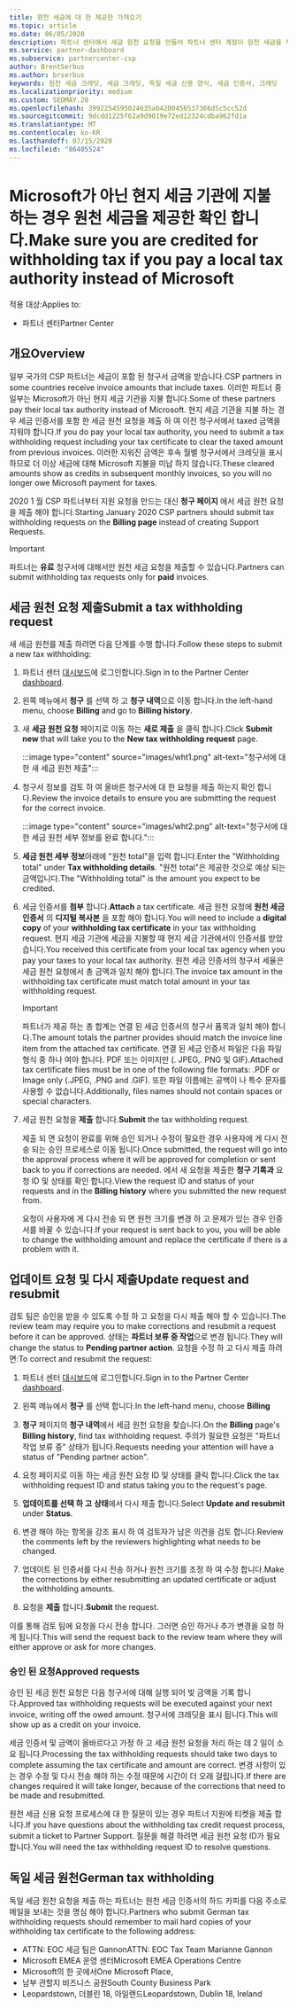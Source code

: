 ```yaml
---
title: 원천 세금에 대 한 제공한 가져오기
ms.topic: article
ms.date: 06/05/2020
description: 파트너 센터에서 세금 원천 요청을 만들어 파트너 센터 계정이 원천 세금을 제공한 하는지 확인 합니다.
ms.service: partner-dashboard
ms.subservice: partnercenter-csp
author: BrentSerbus
ms.author: brserbus
keywords: 원천 세금 크레딧, 세금 크레딧, 독일 세금 신용 양식, 세금 인증서, 크레딧
ms.localizationpriority: medium
ms.custom: SEOMAY.20
ms.openlocfilehash: 3992254595024635ab4200456537366d5c5cc52d
ms.sourcegitcommit: 9dcdd1225f62a9d9019e72ed12324cdba962fd1a
ms.translationtype: MT
ms.contentlocale: ko-KR
ms.lasthandoff: 07/15/2020
ms.locfileid: "86405524"
---
```

# <a name="make-sure-you-are-credited-for-withholding-tax-if-you-pay-a-local-tax-authority-instead-of-microsoft"></a><span data-ttu-id="fcb20-104">Microsoft가 아닌 현지 세금 기관에 지불 하는 경우 원천 세금을 제공한 확인 합니다.</span><span class="sxs-lookup"><span data-stu-id="fcb20-104">Make sure you are credited for withholding tax if you pay a local tax authority instead of Microsoft</span></span>

<span data-ttu-id="fcb20-105">적용 대상:</span><span class="sxs-lookup"><span data-stu-id="fcb20-105">Applies to:</span></span>

- <span data-ttu-id="fcb20-106">파트너 센터</span><span class="sxs-lookup"><span data-stu-id="fcb20-106">Partner Center</span></span>

## <a name="overview"></a><span data-ttu-id="fcb20-107">개요</span><span class="sxs-lookup"><span data-stu-id="fcb20-107">Overview</span></span>

<span data-ttu-id="fcb20-108">일부 국가의 CSP 파트너는 세금이 포함 된 청구서 금액을 받습니다.</span><span class="sxs-lookup"><span data-stu-id="fcb20-108">CSP partners in some countries receive invoice amounts that include taxes.</span></span> <span data-ttu-id="fcb20-109">이러한 파트너 중 일부는 Microsoft가 아닌 현지 세금 기관을 지불 합니다.</span><span class="sxs-lookup"><span data-stu-id="fcb20-109">Some of these partners pay their local tax authority instead of Microsoft.</span></span> <span data-ttu-id="fcb20-110">현지 세금 기관을 지불 하는 경우 세금 인증서를 포함 한 세금 원천 요청을 제출 하 여 이전 청구서에서 taxed 금액을 지워야 합니다.</span><span class="sxs-lookup"><span data-stu-id="fcb20-110">If you do pay your local tax authority, you need to submit a tax withholding request including your tax certificate to clear the taxed amount from previous invoices.</span></span> <span data-ttu-id="fcb20-111">이러한 지워진 금액은 후속 월별 청구서에서 크레딧을 표시 하므로 더 이상 세금에 대해 Microsoft 지불을 미납 하지 않습니다.</span><span class="sxs-lookup"><span data-stu-id="fcb20-111">These cleared amounts show as credits in subsequent monthly invoices, so you will no longer owe Microsoft payment for taxes.</span></span>

<span data-ttu-id="fcb20-112">2020 1 월 CSP 파트너부터 지원 요청을 만드는 대신 **청구 페이지** 에서 세금 원천 요청을 제출 해야 합니다.</span><span class="sxs-lookup"><span data-stu-id="fcb20-112">Starting January 2020 CSP partners should submit tax withholding requests on the **Billing page** instead of creating Support Requests.</span></span>

> [!IMPORTANT]
> <span data-ttu-id="fcb20-113">파트너는 **유료** 청구서에 대해서만 원천 세금 요청을 제출할 수 있습니다.</span><span class="sxs-lookup"><span data-stu-id="fcb20-113">Partners can submit withholding tax requests only for **paid** invoices.</span></span>

## <a name="submit-a-tax-withholding-request"></a><span data-ttu-id="fcb20-114">세금 원천 요청 제출</span><span class="sxs-lookup"><span data-stu-id="fcb20-114">Submit a tax withholding request</span></span>

<span data-ttu-id="fcb20-115">새 세금 원천를 제출 하려면 다음 단계를 수행 합니다.</span><span class="sxs-lookup"><span data-stu-id="fcb20-115">Follow these steps to submit a new tax withholding:</span></span>

1. <span data-ttu-id="fcb20-116">파트너 센터 [대시보드](https://partner.microsoft.com/dashboard/home)에 로그인합니다.</span><span class="sxs-lookup"><span data-stu-id="fcb20-116">Sign in to the Partner Center [dashboard](https://partner.microsoft.com/dashboard/home).</span></span>

2. <span data-ttu-id="fcb20-117">왼쪽 메뉴에서 **청구** 를 선택 하 고 **청구 내역**으로 이동 합니다.</span><span class="sxs-lookup"><span data-stu-id="fcb20-117">In the left-hand menu, choose **Billing** and go to **Billing history**.</span></span>

3. <span data-ttu-id="fcb20-118">새 **세금 원천 요청** 페이지로 이동 하는 **새로 제출** 을 클릭 합니다.</span><span class="sxs-lookup"><span data-stu-id="fcb20-118">Click **Submit new** that will take you to the **New tax withholding request** page.</span></span>

   :::image type="content" source="images/wht1.png" alt-text="청구서에 대 한 새 세금 원천 제출":::

4. <span data-ttu-id="fcb20-120">청구서 정보를 검토 하 여 올바른 청구서에 대 한 요청을 제출 하는지 확인 합니다.</span><span class="sxs-lookup"><span data-stu-id="fcb20-120">Review the invoice details to ensure you are submitting the request for the correct invoice.</span></span>

   :::image type="content" source="images/wht2.png" alt-text="청구서에 대 한 세금 원천 세부 정보를 완료 합니다.":::

5. <span data-ttu-id="fcb20-122">**세금 원천 세부 정보**아래에 "원천 total"을 입력 합니다.</span><span class="sxs-lookup"><span data-stu-id="fcb20-122">Enter the "Withholding total" under **Tax withholding details**.</span></span> <span data-ttu-id="fcb20-123">"원천 total"은 제공한 것으로 예상 되는 금액입니다.</span><span class="sxs-lookup"><span data-stu-id="fcb20-123">The "Withholding total" is the amount you expect to be credited.</span></span>

6. <span data-ttu-id="fcb20-124">세금 인증서를 **첨부** 합니다.</span><span class="sxs-lookup"><span data-stu-id="fcb20-124">**Attach** a tax certificate.</span></span> <span data-ttu-id="fcb20-125">세금 원천 요청에 **원천 세금 인증서** 의 **디지털 복사본** 을 포함 해야 합니다.</span><span class="sxs-lookup"><span data-stu-id="fcb20-125">You will need to include a **digital copy** of your **withholding tax certificate** in your tax withholding request.</span></span> <span data-ttu-id="fcb20-126">현지 세금 기관에 세금을 지불할 때 현지 세금 기관에서이 인증서를 받았습니다.</span><span class="sxs-lookup"><span data-stu-id="fcb20-126">You received this certificate from your local tax agency when you pay your taxes to your local tax authority.</span></span> <span data-ttu-id="fcb20-127">원천 세금 인증서의 청구서 세율은 세금 원천 요청에서 총 금액과 일치 해야 합니다.</span><span class="sxs-lookup"><span data-stu-id="fcb20-127">The invoice tax amount in the withholding tax certificate must match total amount in your tax withholding request.</span></span>

   > [!IMPORTANT]
   > <span data-ttu-id="fcb20-128">파트너가 제공 하는 총 합계는 연결 된 세금 인증서의 청구서 품목과 일치 해야 합니다.</span><span class="sxs-lookup"><span data-stu-id="fcb20-128">The amount totals the partner provides should match the invoice line item from the attached tax certificate.</span></span> <span data-ttu-id="fcb20-129">연결 된 세금 인증서 파일은 다음 파일 형식 중 하나 여야 합니다. PDF 또는 이미지만 (. JPEG,. PNG 및 GIF).</span><span class="sxs-lookup"><span data-stu-id="fcb20-129">Attached tax certificate files must be in one of the following file formats: .PDF or Image only (.JPEG, .PNG and .GIF).</span></span> <span data-ttu-id="fcb20-130">또한 파일 이름에는 공백이 나 특수 문자를 사용할 수 없습니다.</span><span class="sxs-lookup"><span data-stu-id="fcb20-130">Additionally, files names should not contain spaces or special characters.</span></span>

7. <span data-ttu-id="fcb20-131">세금 원천 요청을 **제출** 합니다.</span><span class="sxs-lookup"><span data-stu-id="fcb20-131">**Submit** the tax withholding request.</span></span>

   <span data-ttu-id="fcb20-132">제출 되 면 요청이 완료를 위해 승인 되거나 수정이 필요한 경우 사용자에 게 다시 전송 되는 승인 프로세스로 이동 됩니다.</span><span class="sxs-lookup"><span data-stu-id="fcb20-132">Once submitted, the request will go into the approval process where it will be approved for completion or sent back to you if corrections are needed.</span></span> <span data-ttu-id="fcb20-133">에서 새 요청을 제출한 **청구 기록과** 요청 ID 및 상태를 확인 합니다.</span><span class="sxs-lookup"><span data-stu-id="fcb20-133">View the request ID and status of your requests and  in the **Billing history** where you submitted the new request from.</span></span>

   <span data-ttu-id="fcb20-134">요청이 사용자에 게 다시 전송 되 면 원천 크기를 변경 하 고 문제가 있는 경우 인증서를 바꿀 수 있습니다.</span><span class="sxs-lookup"><span data-stu-id="fcb20-134">If your request is sent back to you, you will be able to change the withholding amount and replace the certificate if there is a problem with it.</span></span>

## <a name="update-request-and-resubmit"></a><span data-ttu-id="fcb20-135">업데이트 요청 및 다시 제출</span><span class="sxs-lookup"><span data-stu-id="fcb20-135">Update request and resubmit</span></span>

<span data-ttu-id="fcb20-136">검토 팀은 승인을 받을 수 있도록 수정 하 고 요청을 다시 제출 해야 할 수 있습니다.</span><span class="sxs-lookup"><span data-stu-id="fcb20-136">The review team may require you to make corrections and resubmit a request before it can be approved.</span></span> <span data-ttu-id="fcb20-137">상태는 **파트너 보류 중 작업**으로 변경 됩니다.</span><span class="sxs-lookup"><span data-stu-id="fcb20-137">They will change the status to **Pending partner action**.</span></span> <span data-ttu-id="fcb20-138">요청을 수정 하 고 다시 제출 하려면:</span><span class="sxs-lookup"><span data-stu-id="fcb20-138">To correct and resubmit the request:</span></span>

1. <span data-ttu-id="fcb20-139">파트너 센터 [대시보드](https://partner.microsoft.com/dashboard/home)에 로그인합니다.</span><span class="sxs-lookup"><span data-stu-id="fcb20-139">Sign in to the Partner Center [dashboard](https://partner.microsoft.com/dashboard/home).</span></span>

2. <span data-ttu-id="fcb20-140">왼쪽 메뉴에서 **청구** 를 선택 합니다.</span><span class="sxs-lookup"><span data-stu-id="fcb20-140">In the left-hand menu, choose **Billing**</span></span>

3. <span data-ttu-id="fcb20-141">**청구** 페이지의 **청구 내역**에서 세금 원천 요청을 찾습니다.</span><span class="sxs-lookup"><span data-stu-id="fcb20-141">On the **Billing** page's **Billing history**, find tax withholding request.</span></span> <span data-ttu-id="fcb20-142">주의가 필요한 요청은 "파트너 작업 보류 중" 상태가 됩니다.</span><span class="sxs-lookup"><span data-stu-id="fcb20-142">Requests needing your attention will have a status of "Pending partner action".</span></span>

4. <span data-ttu-id="fcb20-143">요청 페이지로 이동 하는 세금 원천 요청 ID 및 상태를 클릭 합니다.</span><span class="sxs-lookup"><span data-stu-id="fcb20-143">Click the tax withholding request ID and status taking you to the request's page.</span></span>

5. <span data-ttu-id="fcb20-144">**업데이트를 선택 하 고** **상태**에서 다시 제출 합니다.</span><span class="sxs-lookup"><span data-stu-id="fcb20-144">Select **Update and resubmit** under **Status**.</span></span>

6. <span data-ttu-id="fcb20-145">변경 해야 하는 항목을 강조 표시 하 여 검토자가 남은 의견을 검토 합니다.</span><span class="sxs-lookup"><span data-stu-id="fcb20-145">Review the comments left by the reviewers highlighting what needs to be changed.</span></span>

7. <span data-ttu-id="fcb20-146">업데이트 된 인증서를 다시 전송 하거나 원천 크기를 조정 하 여 수정 합니다.</span><span class="sxs-lookup"><span data-stu-id="fcb20-146">Make the corrections by either resubmitting an updated certificate or adjust the withholding amounts.</span></span>

8. <span data-ttu-id="fcb20-147">요청을 **제출** 합니다.</span><span class="sxs-lookup"><span data-stu-id="fcb20-147">**Submit** the request.</span></span>

<span data-ttu-id="fcb20-148">이를 통해 검토 팀에 요청을 다시 전송 합니다. 그러면 승인 하거나 추가 변경을 요청 하 게 됩니다.</span><span class="sxs-lookup"><span data-stu-id="fcb20-148">This will send the request back to the review team where they will either approve or ask for more changes.</span></span>

### <a name="approved-requests"></a><span data-ttu-id="fcb20-149">승인 된 요청</span><span class="sxs-lookup"><span data-stu-id="fcb20-149">Approved requests</span></span>

<span data-ttu-id="fcb20-150">승인 된 세금 원천 요청은 다음 청구서에 대해 실행 되어 빚 금액을 기록 합니다.</span><span class="sxs-lookup"><span data-stu-id="fcb20-150">Approved tax withholding requests will be executed against your next invoice, writing off the owed amount.</span></span> <span data-ttu-id="fcb20-151">청구서에 크레딧을 표시 됩니다.</span><span class="sxs-lookup"><span data-stu-id="fcb20-151">This will show up as a credit on your invoice.</span></span>

<span data-ttu-id="fcb20-152">세금 인증서 및 금액이 올바르다고 가정 하 고 세금 원천 요청을 처리 하는 데 2 일이 소요 됩니다.</span><span class="sxs-lookup"><span data-stu-id="fcb20-152">Processing the tax withholding requests should take two days to complete assuming the tax certificate and amount are correct.</span></span> <span data-ttu-id="fcb20-153">변경 사항이 있는 경우 수정 및 다시 전송 해야 하는 수정 때문에 시간이 더 오래 걸립니다.</span><span class="sxs-lookup"><span data-stu-id="fcb20-153">If there are changes required it will take longer, because of the corrections that need to be made and resubmitted.</span></span>

<span data-ttu-id="fcb20-154">원천 세금 신용 요청 프로세스에 대 한 질문이 있는 경우 파트너 지원에 티켓을 제출 합니다.</span><span class="sxs-lookup"><span data-stu-id="fcb20-154">If you have questions about the withholding tax credit request process, submit a ticket to Partner Support.</span></span> <span data-ttu-id="fcb20-155">질문을 해결 하려면 세금 원천 요청 ID가 필요 합니다.</span><span class="sxs-lookup"><span data-stu-id="fcb20-155">You will need the tax withholding request ID to resolve questions.</span></span>

## <a name="german-tax-withholding"></a><span data-ttu-id="fcb20-156">독일 세금 원천</span><span class="sxs-lookup"><span data-stu-id="fcb20-156">German tax withholding</span></span>

<span data-ttu-id="fcb20-157">독일 세금 원천 요청을 제출 하는 파트너는 원천 세금 인증서의 하드 카피를 다음 주소로 메일을 보내는 것을 명심 해야 합니다.</span><span class="sxs-lookup"><span data-stu-id="fcb20-157">Partners who submit German tax withholding requests should remember to mail hard copies of your withholding tax certificate to the following address:</span></span>

- <span data-ttu-id="fcb20-158">ATTN: EOC 세금 팀은 Gannon</span><span class="sxs-lookup"><span data-stu-id="fcb20-158">ATTN: EOC Tax Team Marianne Gannon</span></span>
- <span data-ttu-id="fcb20-159">Microsoft EMEA 운영 센터</span><span class="sxs-lookup"><span data-stu-id="fcb20-159">Microsoft EMEA Operations Centre</span></span>
- <span data-ttu-id="fcb20-160">Microsoft의 한 곳에서</span><span class="sxs-lookup"><span data-stu-id="fcb20-160">One Microsoft Place,</span></span>
- <span data-ttu-id="fcb20-161">남부 관할지 비즈니스 공원</span><span class="sxs-lookup"><span data-stu-id="fcb20-161">South County Business Park</span></span>
- <span data-ttu-id="fcb20-162">Leopardstown, 더블린 18, 아일랜드</span><span class="sxs-lookup"><span data-stu-id="fcb20-162">Leopardstown, Dublin 18, Ireland</span></span>
